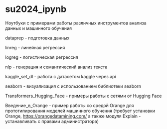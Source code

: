 # su2024_ipynb
Ноутбуки с примерами работы различных инструментов анализа данных и машинного обучения

dataprep - подготовка данных

linreg - линейная регрессия

logreg - логистическая регрессия

nlp - генерация и семантический анализ текста

kaggle_set_dl - работа с датасетом kaggle через api

seaborn - визуализация с использованием библиотеки seaborn

Transformers_Hugging_Face - примеры работы с сетями от Hugging Face

Введение_в_Orange - пример работы со средой Orange для прототипирования моделей машинного обучения (требует установки Orange, https://orangedatamining.com/ а также модуля Explain - устанавливать с правами администратора)

